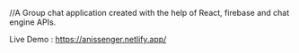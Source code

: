 //A Group chat application created with the help of React, firebase and chat engine APIs.

Live Demo : https://anissenger.netlify.app/
